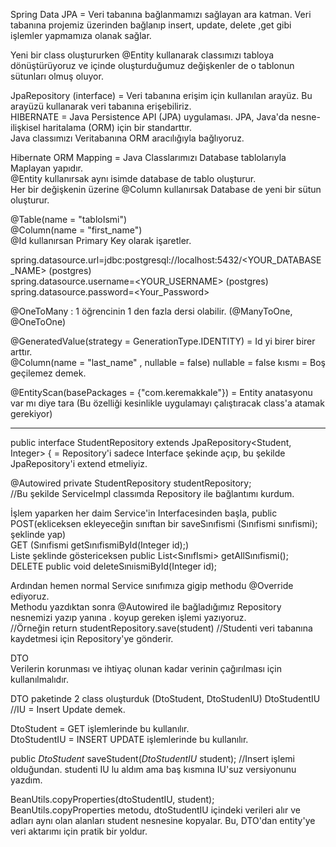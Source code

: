Spring Data JPA = Veri tabanına bağlanmamızı sağlayan ara katman. Veri tabanına projemiz üzerinden bağlanıp insert, update, delete ,get gibi işlemler yapmamıza olanak sağlar.

Yeni bir class oluştururken @Entity kullanarak classımızı tabloya dönüştürüyoruz ve içinde oluşturduğumuz değişkenler de o tablonun sütunları olmuş oluyor.

JpaRepository (interface) = Veri tabanına erişim için kullanılan arayüz. Bu arayüzü kullanarak veri tabanına erişebiliriz.  
HIBERNATE = Java Persistence API (JPA) uygulaması. JPA, Java'da nesne-ilişkisel haritalama (ORM) için bir standarttır.  
 Java classımızı Veritabanına ORM aracılığıyla bağlıyoruz.

Hibernate ORM Mapping = Java Classlarımızı Database tablolarıyla Maplayan yapıdır.  
@Entity kullanırsak aynı isimde database de tablo oluşturur.  
Her bir değişkenin üzerine @Column kullanırsak Database de yeni bir sütun oluşturur.

@Table(name = "tabloIsmi")  
@Column(name = "first_name")  
@Id kullanırsan Primary Key olarak işaretler.    


spring.datasource.url=jdbc:postgresql://localhost:5432/<YOUR_DATABASE_NAME> (postgres)   
spring.datasource.username=<YOUR_USERNAME> (postgres)    
spring.datasource.password=<Your_Password>  

@OneToMany : 1 öğrencinin 1 den fazla dersi olabilir.   (@ManyToOne, @OneToOne)

@GeneratedValue(strategy = GenerationType.IDENTITY) = Id yi birer birer arttır.  
 @Column(name = "last_name" , nullable = false) nullable = false kısmı = Boş geçilemez demek.

@EntityScan(basePackages = {"com.keremakkale"}) = Entity anatasyonu var mı diye tara (Bu özelliği kesinlikle uygulamayı çalıştıracak class'a atamak gerekiyor)

---------------------------------------------------------------------  
public interface StudentRepository extends JpaRepository<Student, Integer> { = Repository'i sadece Interface şekinde açıp, bu şekilde JpaRepository'i extend etmeliyiz.  
 
@Autowired
private StudentRepository studentRepository;  
//Bu şekilde ServiceImpl classımda Repository ile bağlantımı kurdum.

İşlem yaparken her daim Service'in Interfacesinden başla, public POST(ekliceksen ekleyeceğin sınıftan bir saveSınıfismi (Sınıfismi sınıfismi); şeklinde yap)  
GET (Sınıfismi getSınıfismiById(Integer id);)    
Liste şeklinde göstericeksen public List<SınıfIsmi> getAllSınıfismi();  
DELETE public void deleteSınıismiById(Integer id);  
 
Ardından hemen normal Service sınıfımıza gigip methodu @Override ediyoruz.  
Methodu yazdıktan sonra @Autowired ile bağladığımız Repository nesnemizi yazıp yanına . koyup gereken işlemi yazıyoruz.  
//Örneğin return studentRepository.save(student) //Studenti veri tabanına kaydetmesi için Repository'ye gönderir.  

DTO  
Verilerin korunması ve ihtiyaç olunan kadar verinin çağırılması için kullanılmalıdır.

DTO paketinde 2 class oluşturduk (DtoStudent, DtoStudenIU)
DtoStudentIU //IU = Insert Update demek.

DtoStudent = GET işlemlerinde bu kullanılır.  
DtoStudentIU = INSERT UPDATE işlemlerinde bu kullanılır.  

public *DtoStudent* saveStudent(*DtoStudentIU* student);  //Insert işlemi olduğundan. studenti IU lu aldım ama baş kısmına IU'suz versiyonunu yazdım.


BeanUtils.copyProperties(dtoStudentIU, student);  
BeanUtils.copyProperties metodu, dtoStudentIU içindeki verileri alır ve adları aynı olan alanları student nesnesine kopyalar. Bu, DTO'dan entity'ye veri aktarımı için pratik bir yoldur.
